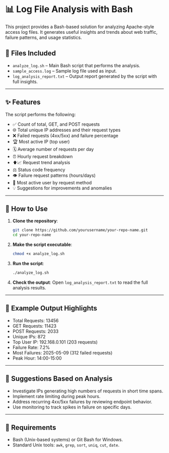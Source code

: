 # 📊 Log File Analysis with Bash

This project provides a Bash-based solution for analyzing Apache-style access log files. It generates useful insights and trends about web traffic, failure patterns, and usage statistics.

## 📓 Files Included

* `analyze_log.sh` – Main Bash script that performs the analysis.
* `sample_access.log` – Sample log file used as input.
* `log_analysis_report.txt` – Output report generated by the script with full insights.

---

## ✨ Features

The script performs the following:

* ✅ Count of total, GET, and POST requests
* 🌐 Total unique IP addresses and their request types
* ❌ Failed requests (4xx/5xx) and failure percentage
* 🏆 Most active IP (top user)
* 🗓️ Average number of requests per day
* ⏰ Hourly request breakdown
* ⬆️📈 Request trend analysis
* ⚖️ Status code frequency
* 👁️ Failure request patterns (hours/days)
* 💪 Most active user by request method
* 💡 Suggestions for improvements and anomalies

---

## 🚀 How to Use

1. **Clone the repository**:

   ```bash
   git clone https://github.com/yourusername/your-repo-name.git
   cd your-repo-name
   ```

2. **Make the script executable**:

   ```bash
   chmod +x analyze_log.sh
   ```

3. **Run the script**:

   ```bash
   ./analyze_log.sh
   ```

4. **Check the output**:
   Open `log_analysis_report.txt` to read the full analysis results.

---

## 📆 Example Output Highlights

* Total Requests: 13456
* GET Requests: 11423
* POST Requests: 2033
* Unique IPs: 872
* Top User IP: 192.168.0.101 (203 requests)
* Failure Rate: 7.2%
* Most Failures: 2025-05-09 (312 failed requests)
* Peak Hour: 14:00-15:00

---

## 📅 Suggestions Based on Analysis

* Investigate IPs generating high numbers of requests in short time spans.
* Implement rate limiting during peak hours.
* Address recurring 4xx/5xx failures by reviewing endpoint behavior.
* Use monitoring to track spikes in failure on specific days.

---

## 🚨 Requirements

* Bash (Unix-based systems) or Git Bash for Windows.
* Standard Unix tools: `awk`, `grep`, `sort`, `uniq`, `cut`, `date`.
